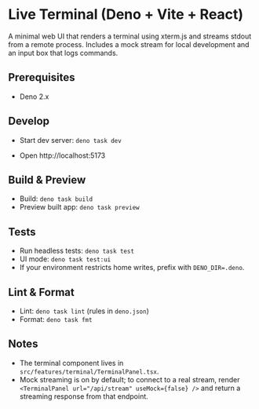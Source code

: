 # Live Terminal (Deno + Vite + React)

A minimal web UI that renders a terminal using xterm.js and streams stdout from
a remote process. Includes a mock stream for local development and an input box
that logs commands.

## Prerequisites

- Deno 2.x

## Develop

- Start dev server: `deno task dev`

- Open http://localhost:5173

## Build & Preview

- Build: `deno task build`
- Preview built app: `deno task preview`

## Tests

- Run headless tests: `deno task test`
- UI mode: `deno task test:ui`
- If your environment restricts home writes, prefix with `DENO_DIR=.deno`.

## Lint & Format

- Lint: `deno task lint` (rules in `deno.json`)
- Format: `deno task fmt`

## Notes

- The terminal component lives in `src/features/terminal/TerminalPanel.tsx`.
- Mock streaming is on by default; to connect to a real stream, render
  `<TerminalPanel url="/api/stream" useMock={false} />` and return a streaming
  response from that endpoint.
